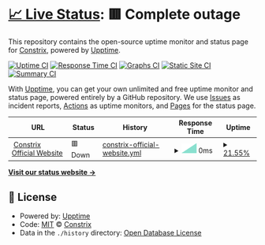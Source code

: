 # [📈 Live Status](https://status.constrix.org): <!--live status--> **🟥 Complete outage**

This repository contains the open-source uptime monitor and status page for [Constrix](https://status.constrix.org), powered by [Upptime](https://github.com/upptime/upptime).

[![Uptime CI](https://github.com/Constrix/Constrix-upptime/workflows/Uptime%20CI/badge.svg)](https://github.com/Constrix/Constrix-upptime/actions?query=workflow%3A%22Uptime+CI%22)
[![Response Time CI](https://github.com/Constrix/Constrix-upptime/workflows/Response%20Time%20CI/badge.svg)](https://github.com/Constrix/Constrix-upptime/actions?query=workflow%3A%22Response+Time+CI%22)
[![Graphs CI](https://github.com/Constrix/Constrix-upptime/workflows/Graphs%20CI/badge.svg)](https://github.com/Constrix/Constrix-upptime/actions?query=workflow%3A%22Graphs+CI%22)
[![Static Site CI](https://github.com/Constrix/Constrix-upptime/workflows/Static%20Site%20CI/badge.svg)](https://github.com/Constrix/Constrix-upptime/actions?query=workflow%3A%22Static+Site+CI%22)
[![Summary CI](https://github.com/Constrix/Constrix-upptime/workflows/Summary%20CI/badge.svg)](https://github.com/Constrix/Constrix-upptime/actions?query=workflow%3A%22Summary+CI%22)

With [Upptime](https://upptime.js.org), you can get your own unlimited and free uptime monitor and status page, powered entirely by a GitHub repository. We use [Issues](https://github.com/Constrix/Constrix-upptime/issues) as incident reports, [Actions](https://github.com/Constrix/Constrix-upptime/actions) as uptime monitors, and [Pages](https://status.constrix.org) for the status page.

<!--start: status pages-->
<!-- This summary is generated by Upptime (https://github.com/upptime/upptime) -->
<!-- Do not edit this manually, your changes will be overwritten -->
<!-- prettier-ignore -->
| URL | Status | History | Response Time | Uptime |
| --- | ------ | ------- | ------------- | ------ |
| <img alt="" src="https://icons.duckduckgo.com/ip3/constrix.ico" height="13"> [Constrix Official Website](https://constrix) | 🟥 Down | [constrix-official-website.yml](https://github.com/Constrix/Constrix-upptime/commits/HEAD/history/constrix-official-website.yml) | <details><summary><img alt="Response time graph" src="./graphs/constrix-official-website/response-time-week.png" height="20"> 0ms</summary><br><a href="https://status.constrix.org/history/constrix-official-website"><img alt="Response time 0" src="https://img.shields.io/endpoint?url=https%3A%2F%2Fraw.githubusercontent.com%2FConstrix%2FConstrix-upptime%2FHEAD%2Fapi%2Fconstrix-official-website%2Fresponse-time.json"></a><br><a href="https://status.constrix.org/history/constrix-official-website"><img alt="24-hour response time 0" src="https://img.shields.io/endpoint?url=https%3A%2F%2Fraw.githubusercontent.com%2FConstrix%2FConstrix-upptime%2FHEAD%2Fapi%2Fconstrix-official-website%2Fresponse-time-day.json"></a><br><a href="https://status.constrix.org/history/constrix-official-website"><img alt="7-day response time 0" src="https://img.shields.io/endpoint?url=https%3A%2F%2Fraw.githubusercontent.com%2FConstrix%2FConstrix-upptime%2FHEAD%2Fapi%2Fconstrix-official-website%2Fresponse-time-week.json"></a><br><a href="https://status.constrix.org/history/constrix-official-website"><img alt="30-day response time 0" src="https://img.shields.io/endpoint?url=https%3A%2F%2Fraw.githubusercontent.com%2FConstrix%2FConstrix-upptime%2FHEAD%2Fapi%2Fconstrix-official-website%2Fresponse-time-month.json"></a><br><a href="https://status.constrix.org/history/constrix-official-website"><img alt="1-year response time 0" src="https://img.shields.io/endpoint?url=https%3A%2F%2Fraw.githubusercontent.com%2FConstrix%2FConstrix-upptime%2FHEAD%2Fapi%2Fconstrix-official-website%2Fresponse-time-year.json"></a></details> | <details><summary><a href="https://status.constrix.org/history/constrix-official-website">21.55%</a></summary><a href="https://status.constrix.org/history/constrix-official-website"><img alt="All-time uptime 21.55%" src="https://img.shields.io/endpoint?url=https%3A%2F%2Fraw.githubusercontent.com%2FConstrix%2FConstrix-upptime%2FHEAD%2Fapi%2Fconstrix-official-website%2Fuptime.json"></a><br><a href="https://status.constrix.org/history/constrix-official-website"><img alt="24-hour uptime 21.55%" src="https://img.shields.io/endpoint?url=https%3A%2F%2Fraw.githubusercontent.com%2FConstrix%2FConstrix-upptime%2FHEAD%2Fapi%2Fconstrix-official-website%2Fuptime-day.json"></a><br><a href="https://status.constrix.org/history/constrix-official-website"><img alt="7-day uptime 21.55%" src="https://img.shields.io/endpoint?url=https%3A%2F%2Fraw.githubusercontent.com%2FConstrix%2FConstrix-upptime%2FHEAD%2Fapi%2Fconstrix-official-website%2Fuptime-week.json"></a><br><a href="https://status.constrix.org/history/constrix-official-website"><img alt="30-day uptime 21.55%" src="https://img.shields.io/endpoint?url=https%3A%2F%2Fraw.githubusercontent.com%2FConstrix%2FConstrix-upptime%2FHEAD%2Fapi%2Fconstrix-official-website%2Fuptime-month.json"></a><br><a href="https://status.constrix.org/history/constrix-official-website"><img alt="1-year uptime 21.55%" src="https://img.shields.io/endpoint?url=https%3A%2F%2Fraw.githubusercontent.com%2FConstrix%2FConstrix-upptime%2FHEAD%2Fapi%2Fconstrix-official-website%2Fuptime-year.json"></a></details>

<!--end: status pages-->

[**Visit our status website →**](https://status.constrix.org)

## 📄 License

- Powered by: [Upptime](https://github.com/upptime/upptime)
- Code: [MIT](./LICENSE) © [Constrix](https://status.constrix.org)
- Data in the `./history` directory: [Open Database License](https://opendatacommons.org/licenses/odbl/1-0/)
